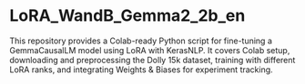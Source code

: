 # LoRA_WandB_Gemma2_2b_en
This repository provides a Colab-ready Python script for fine-tuning a GemmaCausalLM model using LoRA with KerasNLP. It covers Colab setup, downloading and preprocessing the Dolly 15k dataset, training with different LoRA ranks, and integrating Weights &amp; Biases for experiment tracking.
